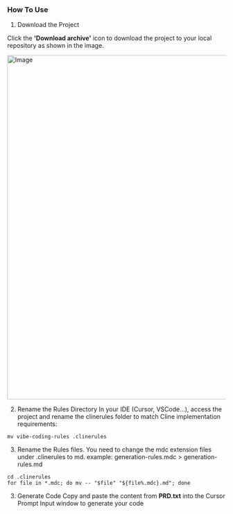 ### How To Use

1. Download the Project

Click the **'Download archive'** icon to download the project to your local repository as shown in the image.

<img width="794" alt="Image" src="https://github.com/user-attachments/assets/042bfe89-0305-4330-9709-aeaf12b12002" />

2. Rename the Rules Directory
In your IDE (Cursor, VSCode...), access the project and rename the clinerules folder to match Cline implementation requirements:

```
mv vibe-coding-rules .clinerules
```

3. Rename the Rules files.
You need to change the mdc extension files under .clinerules to md.
example: generation-rules.mdc > generation-rules.md
```
cd .clinerules
for file in *.mdc; do mv -- "$file" "${file%.mdc}.md"; done
```

3. Generate Code
Copy and paste the content from **PRD.txt** into the Cursor Prompt Input window to generate your code

